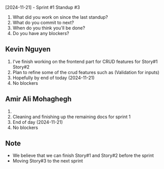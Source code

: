 [2024-11-21] - Sprint #1 Standup #3

1. What did you work on since the last standup?
2. What do you commit to next?
3. When do you think you'll be done?
4. Do you have any blockers?

## Kevin Nguyen

1. I've finish working on the frontend part for CRUD features for Story#1 Story#2
2. Plan to refine some of the crud features such as (Validation for inputs)
3. Hopefully by end of today (2024-11-21)
4. No blockers

## Amir Ali Mohaghegh

1.
2. Cleaning and finishing up the remaining docs for sprint 1
3. End of day (2024-11-21)
4. No blockers

## Note

- We believe that we can finish Story#1 and Story#2 before the sprint
- Moving Story#3 to the next sprint
